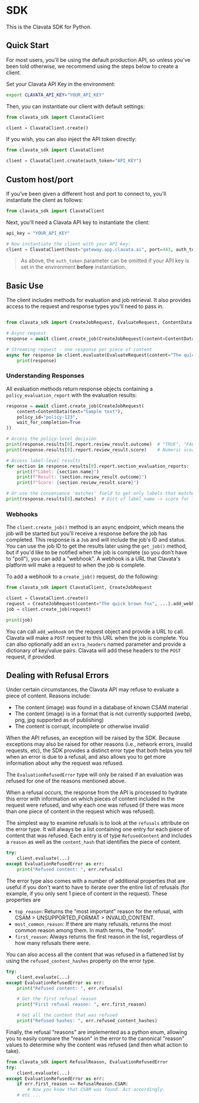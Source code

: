 # SDK

This is the Clavata SDK for Python.

## Quick Start

For most users, you'll be using the default production API, so unless you've been told otherwise, we recommend using the steps below to create a client.

Set your Clavata API Key in the environment:

```sh
export CLAVATA_API_KEY="YOUR_API_KEY"
```

Then, you can instantiate our client with default settings:

```python
from clavata_sdk import ClavataClient

client = ClavataClient.create()
```

If you wish, you can also inject the API token directly:

```python
from clavata_sdk import ClavataClient

client = ClavataClient.create(auth_token="API_KEY")
```

## Custom host/port

If you've been given a different host and port to connect to, you'll instantiate the client as follows:

```python
from clavata_sdk import ClavataClient
```

Next, you'll need a Clavata API key to instantiate the client:

```python
api_key = "YOUR_API_KEY"

# Now instantiate the client with your API key:
client = ClavataClient(host="gateway.app.clavata.ai", port=443, auth_token=api_key)
```

> As above, the `auth_token` parameter can be omitted if your API key is set in the environment **before** instantiation.

## Basic Use

The client includes methods for evaluation and job retrieval. It also provides access to the request and response types you'll need to pass in.

```python

from clavata_sdk import CreateJobRequest, EvaluateRequest, ContentData

# Async request
response = await client.create_job(CreateJobRequest(content=ContentData(text="..."), policy_id="policy-123", wait_for_completion=True))

# Streaming request - one response per piece of content
async for response in client.evaluate(EvaluateRequest(content="The quick brown fox", policy_id="policy-123")):
    print(response)
```

### Understanding Responses

All evaluation methods return response objects containing a `policy_evaluation_report` with the evaluation results:

```python
response = await client.create_job(CreateJobRequest(
    content=ContentData(text="Sample text"),
    policy_id="policy-123",
    wait_for_completion=True
))

# Access the policy-level decision
print(response.results[0].report.review_result.outcome)  # "TRUE", "FALSE", or "FAILED"
print(response.results[0].report.review_result.score)    # Numeric score

# Access label-level results
for section in response.results[0].report.section_evaluation_reports:
    print(f"Label: {section.name}")
    print(f"Result: {section.review_result.outcome}")
    print(f"Score: {section.review_result.score}")

# Or use the convenience 'matches' field to get only labels that matched
print(response.results[0].matches)  # Dict of label_name -> score for TRUE labels
```

### Webhooks

The `client.create_job()` method is an async endpoint, which means the job will be started but you'll receive a response before the job has completed. This response is a `Job` and will include the job's ID and status. You can use the job ID to get the results later using the `get_job()` method, but if you'd like to be notified when the job is complete (so you don't have to "poll"), you can add a "webhook". A webhook is a URL that Clavata's platform will make a request to when the job is complete.

To add a webhook to a `create_job()` request, do the following:

```python
from clavata_sdk import ClavataClient, CreateJobRequest

client = ClavataClient.create()
request = CreateJobRequest(content="The quick brown fox", ...).add_webhook(url="https://youdomain.com/path/to/hook")
job = client.create_job(request)

print(job)
```

You can call `add_webhook` on the request object and provide a URL to call. Clavata will make a `POST` request to this URL when the job is complete. You can also optionally add an `extra_headers` named parameter and provide a dictionary of key/value pairs. Clavata will add these headers to the `POST` request, if provided.

## Dealing with Refusal Errors

Under certain circumstances, the Clavata API may refuse to evaluate a piece of content. Reasons include:

- The content (image) was found in a database of known CSAM material
- The content (image) is in a format that is not currently supported (webp, png, jpg supported as of publishing)
- The content is corrupt, incomplete or otherwise invalid

When the API refuses, an exception will be raised by the SDK. Because exceptions may also be raised for other reasons (i.e., network errors, invalid requests, etc), the SDK provides a distinct error type that both helps you tell when an error is due to a refusal, and also allows you to get more information about why the request was refused.

The `EvaluationRefusedError` type will only be raised if an evaluation was refused for one of the reasons mentioned above.

When a refusal occurs, the response from the API is processed to hydrate this error with information on which pieces of content included in the request were refused, and why each one was refused (if there was more than one piece of content in the request which was refused).

The simplest way to examine refusals is to look at the `refusals` attribute on the error type. It will always be a list containing one entry for each piece of content that was refused. Each entry is of type `RefusedContent` and includes a `reason` as well as the `content_hash` that identifies the piece of content.

```python
try:
    client.evaluate(...)
except EvaluationRefusedError as err:
    print("Refused content: ", err.refusals)
```

The error type also comes with a number of additional properties that are useful if you don't want to have to iterate over the entire list of refusals (for example, if you only sent 1 piece of content in the request). These properties are

- `top_reason`: Returns the "most important" reason for the refusal, with CSAM > UNSUPPORTED_FORMAT > INVALID_CONTENT.
- `most_common_reason`: If there are many refusals, returns the most common reason among them. In math terms, the "mode".
- `first_reason`: Always returns the first reason in the list, regardless of how many refusals there were.

You can also access all the content that was refused in a flattened list by using the `refused_content_hashes` property on the error type.

```python
try:
    client.evaluate(...)
except EvaluationRefusedError as err:
    print("Refused content: ", err.refusals)

    # Get the first refusal reason
    print("First refusal reason: ", err.first_reason)

    # Get all the content that was refused
    print("Refused hashes: ", err.refused_content_hashes)
```

Finally, the refusal "reasons" are implemented as a python enum, allowing you to easily compare the "reason" in the error to the canonical "reason" values to determine why the content was refused (and then what action to take).

```python
from clavata_sdk import RefusalReason, EvaluationRefusedError
try:
    client.evaluate(...)
except EvaluationRefusedError as err:
    if err.first_reason == RefusalReason.CSAM:
        # Now you know that CSAM was found. Act accordingly.
    # etc ...
```

